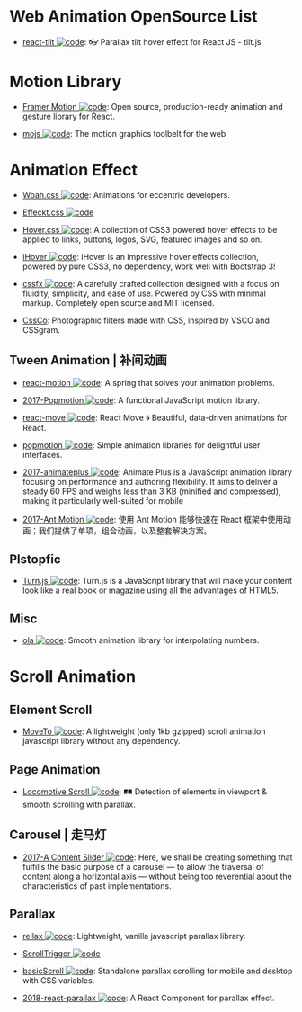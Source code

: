 # Web Animation OpenSource List

- [react-tilt ![code](https://martrix-usa.oss-accelerate.aliyuncs.com/logo/code.svg)](https://github.com/jonathandion/react-tilt): 👓 Parallax tilt hover effect for React JS - tilt.js

# Motion Library

- [Framer Motion ![code](https://martrix-usa.oss-accelerate.aliyuncs.com/logo/code.svg)](https://github.com/framer/motion): Open source, production-ready animation and gesture library for React.

- [mojs ![code](https://martrix-usa.oss-accelerate.aliyuncs.com/logo/code.svg)](https://github.com/mojs/mojs): The motion graphics toolbelt for the web

# Animation Effect

- [Woah.css ![code](https://martrix-usa.oss-accelerate.aliyuncs.com/logo/code.svg)](http://www.joerezendes.com/projects/Woah.css/): Animations for eccentric developers.

- [Effeckt.css ![code](https://martrix-usa.oss-accelerate.aliyuncs.com/logo/code.svg)](https://github.com/h5bp/Effeckt.css)

- [Hover.css ![code](https://martrix-usa.oss-accelerate.aliyuncs.com/logo/code.svg)](https://github.com/IanLunn/Hover): A collection of CSS3 powered hover effects to be applied to links, buttons, logos, SVG, featured images and so on.

- [iHover ![code](https://martrix-usa.oss-accelerate.aliyuncs.com/logo/code.svg)](http://gudh.github.io/ihover/dist/index.html#): iHover is an impressive hover effects collection, powered by pure CSS3, no dependency, work well with Bootstrap 3!

- [cssfx ![code](https://martrix-usa.oss-accelerate.aliyuncs.com/logo/code.svg)](https://cssfx.dev/): A carefully crafted collection designed with a focus on fluidity, simplicity, and ease of use. Powered by CSS with minimal markup. Completely open source and MIT licensed.

- [CssCo](http://www.cssco.co/): Photographic filters made with CSS, inspired by VSCO and CSSgram.

## Tween Animation | 补间动画

- [react-motion ![code](https://martrix-usa.oss-accelerate.aliyuncs.com/logo/code.svg)](https://github.com/chenglou/react-motion): A spring that solves your animation problems.

- [2017-Popmotion ![code](https://martrix-usa.oss-accelerate.aliyuncs.com/logo/code.svg)](https://popmotion.io/): A functional JavaScript motion library.

- [react-move ![code](https://martrix-usa.oss-accelerate.aliyuncs.com/logo/code.svg)](https://github.com/react-tools/react-move): React Move 🌀 Beautiful, data-driven animations for React.

- [popmotion ![code](https://martrix-usa.oss-accelerate.aliyuncs.com/logo/code.svg)](https://github.com/Popmotion/popmotion): Simple animation libraries for delightful user interfaces.

- [2017-animateplus ![code](https://martrix-usa.oss-accelerate.aliyuncs.com/logo/code.svg)](https://github.com/bendc/animateplus): Animate Plus is a JavaScript animation library focusing on performance and authoring flexibility. It aims to deliver a steady 60 FPS and weighs less than 3 KB (minified and compressed), making it particularly well-suited for mobile

- [2017-Ant Motion ![code](https://martrix-usa.oss-accelerate.aliyuncs.com/logo/code.svg)](https://motion.ant.design/): 使用 Ant Motion 能够快速在 React 框架中使用动画；我们提供了单项，组合动画，以及整套解决方案。

## Plstopfic

- [Turn.js ![code](https://martrix-usa.oss-accelerate.aliyuncs.com/logo/code.svg)](http://www.turnjs.com/#samples/magazine2/9): Turn.js is a JavaScript library that will make your content look like a real book or magazine using all the advantages of HTML5.

## Misc

- [ola ![code](https://martrix-usa.oss-accelerate.aliyuncs.com/logo/code.svg)](https://github.com/franciscop/ola): Smooth animation library for interpolating numbers.

# Scroll Animation

## Element Scroll

- [MoveTo ![code](https://martrix-usa.oss-accelerate.aliyuncs.com/logo/code.svg)](https://github.com/hsnaydd/moveTo): A lightweight (only 1kb gzipped) scroll animation javascript library without any dependency.

## Page Animation

- [Locomotive Scroll ![code](https://martrix-usa.oss-accelerate.aliyuncs.com/logo/code.svg)](https://github.com/locomotivemtl/locomotive-scroll): 🛤 Detection of elements in viewport & smooth scrolling with parallax.

## Carousel | 走马灯

- [2017-A Content Slider ![code](https://martrix-usa.oss-accelerate.aliyuncs.com/logo/code.svg)](https://inclusive-components.design/a-content-slider/): Here, we shall be creating something that fulfills the basic purpose of a carousel — to allow the traversal of content along a horizontal axis — without being too reverential about the characteristics of past implementations.

## Parallax

- [rellax ![code](https://martrix-usa.oss-accelerate.aliyuncs.com/logo/code.svg)](https://github.com/dixonandmoe/rellax): Lightweight, vanilla javascript parallax library.

- [ScrollTrigger ![code](https://martrix-usa.oss-accelerate.aliyuncs.com/logo/code.svg)](https://github.com/terwanerik/ScrollTrigger)

- [basicScroll ![code](https://martrix-usa.oss-accelerate.aliyuncs.com/logo/code.svg)](https://github.com/electerious/basicScroll): Standalone parallax scrolling for mobile and desktop with CSS variables.

- [2018-react-parallax ![code](https://martrix-usa.oss-accelerate.aliyuncs.com/logo/code.svg)](https://github.com/RRutsche/react-parallax#readme): A React Component for parallax effect.
